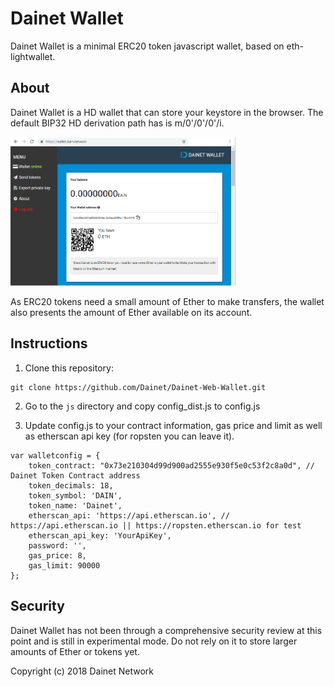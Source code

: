 # Dainet Wallet

Dainet Wallet is a minimal ERC20 token javascript wallet, based on eth-lightwallet.

## About

Dainet Wallet is a HD wallet that can store your keystore in the browser.
The default BIP32 HD derivation path has is m/0'/0'/0'/i.

<img src="https://raw.githubusercontent.com/Dainet/Dainet-Wallet/master/wallet.png" alt="Dainet Wallet" width="360">

As ERC20 tokens need a small amount of Ether to make transfers, the wallet also presents the amount of Ether available on its account.

## Instructions

1. Clone this repository:

  ```
  git clone https://github.com/Dainet/Dainet-Web-Wallet.git
  ```

2. Go to the `js` directory and copy config_dist.js to config.js

3. Update config.js to your contract information, gas price and limit as well as etherscan api key (for ropsten you can leave it).

```
var walletconfig = {
    token_contract: "0x73e210304d99d900ad2555e930f5e0c53f2c8a0d", // Dainet Token Contract address
    token_decimals: 18,
    token_symbol: 'DAIN',
    token_name: 'Dainet',
    etherscan_api: 'https://api.etherscan.io', // https://api.etherscan.io || https://ropsten.etherscan.io for test
    etherscan_api_key: 'YourApiKey',
    password: '', 
    gas_price: 8,
    gas_limit: 90000
};
```


## Security

Dainet Wallet has not been through a comprehensive security review at this point and is still in experimental mode. 
Do not rely on it to store larger amounts of Ether or tokens yet.


Copyright (c) 2018 Dainet Network

